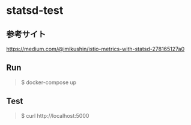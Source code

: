 # statsd-test

## 参考サイト
https://medium.com/@imikushin/istio-metrics-with-statsd-278165127a0

## Run
> $ docker-compose up

## Test
> $ curl http://localhost:5000
